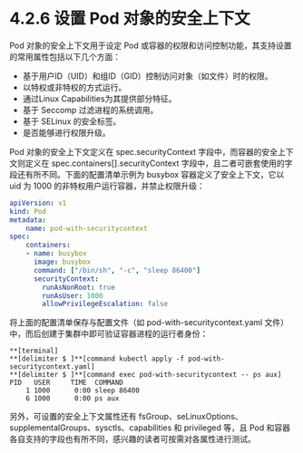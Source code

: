 # 4.2.6 设置 Pod 对象的安全上下文

Pod 对象的安全上下文用于设定 Pod 或容器的权限和访问控制功能，其支持设置的常用属性包括以下几个方面：

* 基于用户ID（UID）和组ID（GID）控制访问对象（如文件）时的权限。
* 以特权或非特权的方式运行。
* 通过Linux Capabilities为其提供部分特征。
* 基于 Seccomp 过滤进程的系统调用。
* 基于 SELinux 的安全标签。
* 是否能够进行权限升级。

Pod 对象的安全上下文定义在 spec.securityContext 字段中，而容器的安全上下文则定义在 spec.containers[].securityContext 字段中，且二者可嵌套使用的字段还有所不同。下面的配置清单示例为 busybox 容器定义了安全上下文，它以 uid 为 1000 的非特权用户运行容器，并禁止权限升级：

```yaml
apiVersion: v1
kind: Pod
metadata:
    name: pod-with-securitycontext
spec:
    containers:
    - name: busybox
      image: busybox
      command: ["/bin/sh", "-c", "sleep 86400"]
      securityContext:
        runAsNonRoot: true
        runAsUser: 1000
        allowPrivilegeEscalation: false
```

将上面的配置清单保存与配置文件（如 pod-with-securitycontext.yaml 文件）中，而后创建于集群中即可验证容器进程的运行者身份：

```
**[terminal]
**[delimiter $ ]**[command kubectl apply -f pod-with-securitycontext.yaml]
**[delimiter $ ]**[command exec pod-with-securitycontext -- ps aux]
PID   USER     TIME  COMMAND
    1 1000      0:00 sleep 86400
    6 1000      0:00 ps aux
```

另外，可设置的安全上下文属性还有 fsGroup、seLinuxOptions、supplementalGroups、sysctls、capabilities 和 privileged 等，且 Pod 和容器各自支持的字段也有所不同，感兴趣的读者可按需对各属性进行测试。